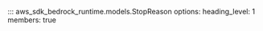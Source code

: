 ::: aws_sdk_bedrock_runtime.models.StopReason
    options:
        heading_level: 1
        members: true
